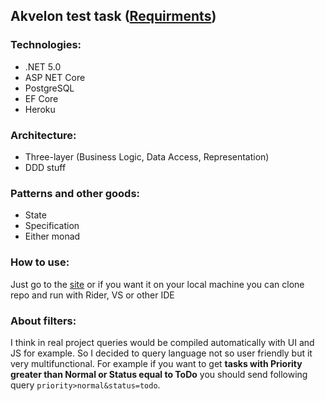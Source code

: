 ## Akvelon test task ([Requirments](https://docs.google.com/document/d/1yCVTrXE_T_vx0MVKxdBwAX7jpuPomXxQqLtrAnqIhc8/edit#heading=h.aggrycwiy8fe))

### Technologies:
* .NET 5.0
* ASP NET Core
* PostgreSQL
* EF Core
* Heroku

### Architecture: 
* Three-layer (Business Logic, Data Access, Representation)
* DDD stuff

### Patterns and other goods:
* State
* Specification
* Either monad

### How to use:
Just go to the [site](https://test-task-app.herokuapp.com) or if you want it on your local machine you can clone repo and run with Rider, VS or other IDE

### About filters:
I think in real project queries would be compiled automatically with UI and JS for example. So I decided to query language not so user friendly but it very multifunctional. For example if you want to get **tasks with Priority greater than Normal or Status equal to ToDo** you should send following query `priority>normal&status=todo`.
